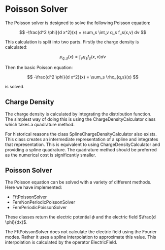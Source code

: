 # Poisson Solver

The Poisson solver is designed to solve the following Poisson equation:

$$ -\frac{d^2 \phi}{d x^2}(x) = \sum_s \int_v q_s f_s(x,v) dv $$

This calculation is split into two parts. Firstly the charge density is calculated:

$$ \rho_{q,s}(x) = \int_v q_s f_s(x,v) dv $$

Then the basic Poisson equation:

$$ -\frac{d^2 \phi}{d x^2}(x) = \sum_s \rho_{q,s}(x) $$

is solved.

## Charge Density

The charge density is calculated by integrating the distribution function. The simplest way of doing this is using the ChargeDensityCalculator class which takes a quadrature method.

For historical reasons the class SplineChargeDensityCalculator also exists. This class creates an intermediate representation of a spline and integrates that representation. This is equivalent to using ChargeDensityCalculator and providing a spline quadrature. The quadrature method should be preferred as the numerical cost is significantly smaller.

## Poisson Solver

The Poisson equation can be solved with a variety of different methods. Here we have implemented:

-   FftPoissonSolver
-   FemNonPeriodicPoissonSolver
-   FemPeriodicPoissonSolver

These classes return the electric potential $\phi$ and the electric field $\frac{d \phi}{dx}$.

The FftPoissonSolver does not calculate the electric field using the Fourier modes. Rather it uses a spline interpolation to approximate this value. This interpolation is calculated by the operator ElectricField.
